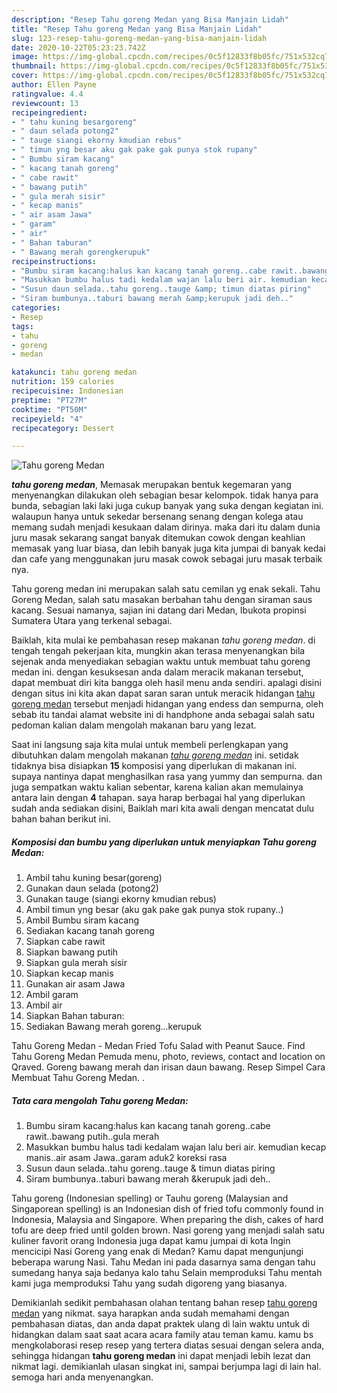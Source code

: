 ```yaml
---
description: "Resep Tahu goreng Medan yang Bisa Manjain Lidah"
title: "Resep Tahu goreng Medan yang Bisa Manjain Lidah"
slug: 123-resep-tahu-goreng-medan-yang-bisa-manjain-lidah
date: 2020-10-22T05:23:23.742Z
image: https://img-global.cpcdn.com/recipes/0c5f12833f8b05fc/751x532cq70/tahu-goreng-medan-foto-resep-utama.jpg
thumbnail: https://img-global.cpcdn.com/recipes/0c5f12833f8b05fc/751x532cq70/tahu-goreng-medan-foto-resep-utama.jpg
cover: https://img-global.cpcdn.com/recipes/0c5f12833f8b05fc/751x532cq70/tahu-goreng-medan-foto-resep-utama.jpg
author: Ellen Payne
ratingvalue: 4.4
reviewcount: 13
recipeingredient:
- " tahu kuning besargoreng"
- " daun selada potong2"
- " tauge siangi ekorny kmudian rebus"
- " timun yng besar aku gak pake gak punya stok rupany"
- " Bumbu siram kacang"
- " kacang tanah goreng"
- " cabe rawit"
- " bawang putih"
- " gula merah sisir"
- " kecap manis"
- " air asam Jawa"
- " garam"
- " air"
- " Bahan taburan"
- " Bawang merah gorengkerupuk"
recipeinstructions:
- "Bumbu siram kacang:halus kan kacang tanah goreng..cabe rawit..bawang putih..gula merah"
- "Masukkan bumbu halus tadi kedalam wajan lalu beri air. kemudian kecap manis..air asam Jawa..garam aduk2 koreksi rasa"
- "Susun daun selada..tahu goreng..tauge &amp; timun diatas piring"
- "Siram bumbunya..taburi bawang merah &amp;kerupuk jadi deh.."
categories:
- Resep
tags:
- tahu
- goreng
- medan

katakunci: tahu goreng medan 
nutrition: 159 calories
recipecuisine: Indonesian
preptime: "PT27M"
cooktime: "PT50M"
recipeyield: "4"
recipecategory: Dessert

---
```



![Tahu goreng Medan](https://img-global.cpcdn.com/recipes/0c5f12833f8b05fc/751x532cq70/tahu-goreng-medan-foto-resep-utama.jpg)

<b><i>tahu goreng medan</i></b>, Memasak merupakan bentuk kegemaran yang menyenangkan dilakukan oleh sebagian besar kelompok. tidak hanya para bunda, sebagian laki laki juga cukup banyak yang suka dengan kegiatan ini. walaupun hanya untuk sekedar bersenang senang dengan kolega atau memang sudah menjadi kesukaan dalam dirinya. maka dari itu dalam dunia juru masak sekarang sangat banyak ditemukan cowok dengan keahlian memasak yang luar biasa, dan lebih banyak juga kita jumpai di banyak kedai dan cafe yang menggunakan juru masak cowok sebagai juru masak terbaik nya.

Tahu goreng medan ini merupakan salah satu cemilan yg enak sekali. Tahu Goreng Medan, salah satu masakan berbahan tahu dengan siraman saus kacang. Sesuai namanya, sajian ini datang dari Medan, Ibukota propinsi Sumatera Utara yang terkenal sebagai.

Baiklah, kita mulai ke pembahasan resep makanan <i>tahu goreng medan</i>. di tengah tengah pekerjaan kita, mungkin akan terasa menyenangkan bila sejenak anda menyediakan sebagian waktu untuk membuat tahu goreng medan ini. dengan kesuksesan anda dalam meracik makanan tersebut, dapat membuat diri kita bangga oleh hasil menu anda sendiri. apalagi disini dengan situs ini kita akan dapat saran saran untuk meracik hidangan <u>tahu goreng medan</u> tersebut menjadi hidangan yang endess dan sempurna, oleh sebab itu tandai alamat website ini di handphone anda sebagai salah satu pedoman kalian dalam mengolah makanan baru yang lezat.


Saat ini langsung saja kita mulai untuk membeli perlengkapan yang dibutuhkan dalam mengolah makanan <u><i>tahu goreng medan</i></u> ini. setidak tidaknya bisa disiapkan <b>15</b> komposisi yang diperlukan di makanan ini. supaya nantinya dapat menghasilkan rasa yang yummy dan sempurna. dan juga sempatkan waktu kalian sebentar, karena kalian akan memulainya antara lain dengan <b>4</b> tahapan. saya harap berbagai hal yang diperlukan sudah anda sediakan disini, Baiklah mari kita awali dengan mencatat dulu bahan bahan berikut ini.

<!--inarticleads1-->

##### Komposisi dan bumbu yang diperlukan untuk menyiapkan Tahu goreng Medan:

1. Ambil  tahu kuning besar(goreng)
1. Gunakan  daun selada (potong2)
1. Gunakan  tauge (siangi ekorny kmudian rebus)
1. Ambil  timun yng besar (aku gak pake gak punya stok rupany..)
1. Ambil  Bumbu siram kacang
1. Sediakan  kacang tanah goreng
1. Siapkan  cabe rawit
1. Siapkan  bawang putih
1. Siapkan  gula merah sisir
1. Siapkan  kecap manis
1. Gunakan  air asam Jawa
1. Ambil  garam
1. Ambil  air
1. Siapkan  Bahan taburan:
1. Sediakan  Bawang merah goreng...kerupuk


Tahu Goreng Medan - Medan Fried Tofu Salad with Peanut Sauce. Find Tahu Goreng Medan Pemuda menu, photo, reviews, contact and location on Qraved. Goreng bawang merah dan irisan daun bawang. Resep Simpel Cara Membuat Tahu Goreng Medan. . 

<!--inarticleads2-->

##### Tata cara mengolah Tahu goreng Medan:

1. Bumbu siram kacang:halus kan kacang tanah goreng..cabe rawit..bawang putih..gula merah
1. Masukkan bumbu halus tadi kedalam wajan lalu beri air. kemudian kecap manis..air asam Jawa..garam aduk2 koreksi rasa
1. Susun daun selada..tahu goreng..tauge &amp; timun diatas piring
1. Siram bumbunya..taburi bawang merah &amp;kerupuk jadi deh..


Tahu goreng (Indonesian spelling) or Tauhu goreng (Malaysian and Singaporean spelling) is an Indonesian dish of fried tofu commonly found in Indonesia, Malaysia and Singapore. When preparing the dish, cakes of hard tofu are deep fried until golden brown. Nasi goreng yang menjadi salah satu kuliner favorit orang Indonesia juga dapat kamu jumpai di kota Ingin mencicipi Nasi Goreng yang enak di Medan? Kamu dapat mengunjungi beberapa warung Nasi. Tahu Medan ini pada dasarnya sama dengan tahu sumedang hanya saja bedanya kalo tahu Selain memproduksi Tahu mentah kami juga memproduksi Tahu yang sudah digoreng yang biasanya. 

Demikianlah sedikit pembahasan olahan tentang bahan resep <u>tahu goreng medan</u> yang nikmat. saya harapkan anda sudah memahami dengan pembahasan diatas, dan anda dapat praktek ulang di lain waktu untuk di hidangkan dalam saat saat acara acara family atau teman kamu. kamu bs mengkolaborasi resep resep yang tertera diatas sesuai dengan selera anda, sehingga hidangan <b>tahu goreng medan</b> ini dapat menjadi lebih lezat dan nikmat lagi. demikianlah ulasan singkat ini, sampai berjumpa lagi di lain hal. semoga hari anda menyenangkan.
